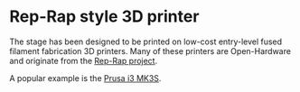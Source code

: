 # Rep-Rap style 3D printer

The stage has been designed to be printed on low-cost entry-level fused filament fabrication 3D printers. Many of these printers are Open-Hardware and originate from the [Rep-Rap project](https://reprap.org/wiki/RepRap).

A popular example is the [Prusa i3 MK3S](https://shop.prusa3d.com/en/51-original-prusa-i3-mk3s).

